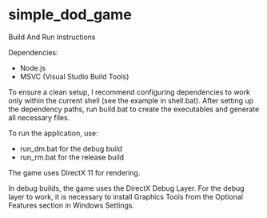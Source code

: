 # simple_dod_game

Build And Run Instructions

Dependencies:

* Node.js
* MSVC (Visual Studio Build Tools)

To ensure a clean setup, I recommend configuring dependencies to work only within the current shell (see the example in shell.bat). 
After setting up the dependency paths, run build.bat to create the executables and generate all necessary files.

To run the application, use:

* run_dm.bat for the debug build
* run_rm.bat for the release build

The game uses DirectX 11 for rendering.

In debug builds, the game uses the DirectX Debug Layer.
For the debug layer to work, it is necessary to install Graphics Tools from the Optional Features section in Windows Settings.
